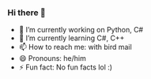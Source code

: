### Hi there 👋

- 🔭 I’m currently working on Python, C#
- 🌱 I’m currently learning C#, C++
- 📫 How to reach me: with bird mail
- 😄 Pronouns: he/him
- ⚡ Fun fact: No fun facts lol :)
